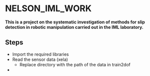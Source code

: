 # NELSON_IML_WORK

**This is a project on the systematic investigation of methods for slip detection in robotic manipulation carried out in the IML laboratory.**

## Steps
- Import the required libraries
- Read the sensor data (xela) 
  - Replace directory with the path of the data in train2dof 
- 
